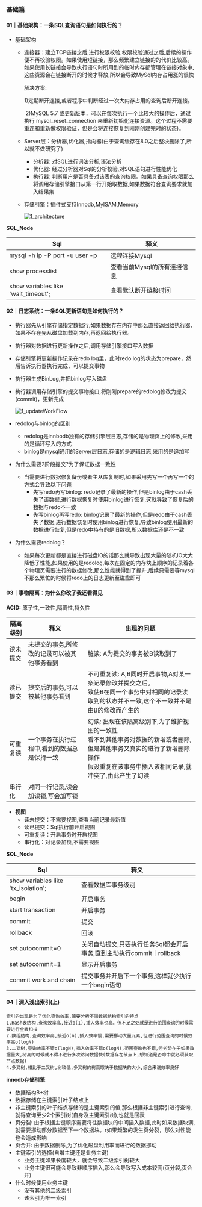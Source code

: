 ### 基础篇

#### 01｜基础架构：一条SQL查询语句是如何执行的？

* 基础架构

  * 连接器：建立TCP链接之后,进行权限校验,权限校验通过之后,后续的操作便不再校验权限。如果使用短链接，那么频繁建立链接的的代价比较高。如果使用长链接会导致执行语句时所用到的临时内存都管理在链接对象中,这些资源会在链接断开的时候才释放,所以会导致MySql内存占用涨的很快

    解决方案: 

    ​		1)定期断开连接,或者程序中判断经过一次大内存占用的查询后断开连接。

    ​		2)MySQL 5.7 或更新版本，可以在每次执行一个比较大的操作后，通过执行 mysql_reset_connection 来重新初始化连接资源。这个过程不需要重连和重新做权限验证，但是会将连接恢复到刚刚创建完时的状态)。

  * Server层：分析器,优化器,指向器(由于查询缓存在8.0之后整块删除了,所以就不做研究了)

    * 分析器: 对SQL进行词法分析,语法分析
    * 优化器: 经过分析器对Sql的分析校验,对SQL语句进行性能优化
    * 执行器: 判断用户是否具备对该表的查询权限。如果具备查询权限那么将调用存储引擎接口从第一行开始取数据,如果数据符合查询要求就加入结果集

  * 存储引擎：插件式支持Innodb,MyISAM,Memory

    ![1_architecture](../image/1_architecture.png)

**SQL_Node**

| Sql                                 | 释义                        |
| ----------------------------------- | --------------------------- |
| mysql -h ip -P port -u user -p      | 远程连接Mysql               |
| show processlist                    | 查看当前Mysql的所有连接信息 |
| show variables like 'wait_timeout'; | 查看默认断开链接时间        |

#### 02｜日志系统：一条SQL更新语句是如何执行的？

* 执行器先从引擎存储指定数据行,如果数据存在内存中那么直接返回给执行器，如果不存在先从磁盘加载到内存,再返回给执行器。

* 执行器对数据进行更新操作之后,调用存储引擎接口写入数据

* 存储引擎将更新操作记录在redo log里，此时redo log的状态为prepare，然后告诉执行器执行完成，可以提交事物

* 执行器生成BinLog,并把binlog写入磁盘

* 执行器调用存储引擎的提交事物接口,将刚刚prepare的redolog修改为提交(commit)，更新完成

  ![1_updateWorkFlow](../image/1_updateWorkFlow.png)

* redolog与binlog的区别
  * redolog是innbodb独有的存储引擎层日志,存储的是物理页上的修改,采用的是循环写入的方式
  * binlog是mysql通用的Server层日志,存储的是逻辑日志,采用的是追加写
* 为什么需要2阶段提交?为了保证数据一致性
  * 当需要进行数据修复备份或者主从库复制时,如果采用先写一个再写一个的方式会导致以下问题
    * 先写redo再写binlog: redo记录了最新的操作,但是binlog由于cash丢失了该数据,进行数据恢复时使用binlog进行恢复,这就导致了恢复后的数据与redo不一致
    * 先写binlog再写redo: binlog记录了最新的操作,但是redo由于cash丢失了数据,进行数据恢复时使用binlog进行恢复,导致binlog使用最新的数据进行恢复,但是redo中持有的是旧数据,所以数据库还是不一致
* 为什么需要redolog？
  * 如果每次更新都是直接进行磁盘IO的话那么就导致出现大量的随机IO大大降低了性能,如果使用的是redolog,每次在固定的内存块上顺序的记录着各个物理页需要进行的数据修改,那么性能就得到了提升,后续只需要等mysql不那么繁忙的时候将redo上的日志更新至磁盘即可

#### 03｜事物隔离：为什么你改了我还看得见

**ACID:** 原子性,一致性,隔离性,持久性

| 隔离级别 | 释义                                        | 出现的问题                                                   |
| -------- | ------------------------------------------- | ------------------------------------------------------------ |
| 读未提交 | 未提交的事务,所修改的记录可以被其他事务看到 | 脏读: A为提交的事务被B读取到了                               |
| 读已提交 | 提交后的事务,可以被其他事务看到             | 不可重复读: A,B同时开启事物,A对某一条记录修改并提交之后。<br>致使B在同一个事务中对相同的记录读取到的状态并不一致,这个不一致并不是由B的修改而产生的 |
| 可重复读 | 一个事务在执行过程中,看到的数据总是保持一致 | 幻读: 出现在该隔离级别下,为了维护视图的一致性<br>看不到其他事务对数据的新增或者删除,但是其他事务又真实的进行了新增删除操作<br>假设重复在该事务中插入该相同记录,就冲突了,由此产生了幻读 |
| 串行化   | 对同一行记录,读会加读锁,写会加写锁          |                                                              |

* **视图**
  * 读未提交：不需要视图,查看当前记录最新值
  * 读已提交：Sql执行前开启视图
  * 可重复读：开启事务时开启视图
  * 串行化：对记录加锁,不需要视图

**SQL_Node**

| Sql                                 | 释义                                                         |
| ----------------------------------- | ------------------------------------------------------------ |
| show variables like 'tx_isolation'; | 查看数据库事务级别                                           |
| begin                               | 开启事务                                                     |
| start transaction                   | 开启事务                                                     |
| commit                              | 提交                                                         |
| rollback                            | 回滚                                                         |
| set autocommit=0                    | 关闭自动提交,只要执行任务Sql都会开启事务,直到主动执行commit｜rollback |
| set autocommit=1                    | 显示开启事务                                                 |
| commit work and chain               | 提交事务并开启下一个事务,这样就少执行一个begin语句           |

#### 04｜深入浅出索引(上)

```
索引的出现是为了优化查询效率,简要分析不同数据结构索引的特点
1.Hash表结构,查询效率高,接近o(1),插入效率也高。但不足之处就是进行范围查询的时候需要进行全表扫描
2.数组结构,查询效率高,接近o(n),插入效率慢,需要挪动大量元素,但进行范围查询的时候效率高o(logN)
3.二叉树,查询效率不错o(logN),插入效率不错o(logN),范围查询也不错,但劣势在于如果数据量大,树高的时候就不得不进行多次访问数据快(数据存在节点上,想知道是否命中就必须获取节点数据)
4.多叉树,相比于二叉树,树较低,多叉树的树高取决于数据块的大小,综合来说效率良好
```

**innodb存储引擎**

* 数据结构B+树
* 数据存储在主键索引叶子结点上
* 非主键索引的叶子结点存储的是主键索引的值,那么根据非主键索引进行查询,就得查询至少2个索引树(自身及主键索引树),也就是回表
* 页分裂: 由于根据主键顺序需要将往数据块的中间插入数据,此时如果数据块满,就需要挪动部分数据至下一个数据块。r如果频繁的发生页分裂，那么对性能也会造成影响
* 页合并: 由于数据删除,为了优化磁盘利用率而进行的数据挪动
* 主键索引的选择(自增主键还是业务主键)
  * 业务主键如果长度较大，就会导致二级索引树较大
  * 业务主键很可能会导致非顺序插入,那么会导致写入成本较高(页分裂,页合并)
* 什么时候使用业务主键
  * 没有其他的二级索引
  * 该索引为唯一索引